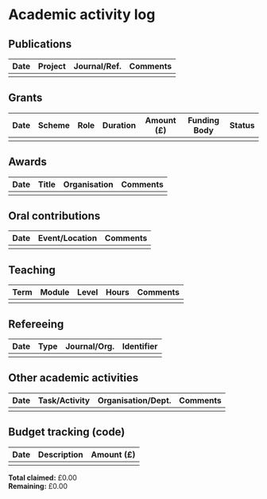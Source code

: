 <!--
Dr Jesús Rubio
jesus@rubiojimenez.com

Created: March 2025
Modified: September 2025
-->

# Academic activity log

## Publications

| Date | Project | Journal/Ref. | Comments |
| ---- | ------- | ------------ | -------- |
|      |         |              |          |

## Grants

| Date  | Scheme | Role | Duration | Amount (£) | Funding Body | Status |
| ----- | ------ | ---- | -------- | ---------- | ------------ | ------ |
|       |        |      |          |            |              |        |  

## Awards

| Date | Title | Organisation | Comments  |
| ---- | ------| ------------ | --------- |
|      |       |              |           |

## Oral contributions

| Date | Event/Location | Comments |
| ---- | -------------- | -------- |
|      |                |          |

## Teaching

| Term | Module | Level | Hours | Comments |
| ---- | ------ | ----- | ----- | -------- |
|      |        |       |       |          |

## Refereeing

| Date | Type | Journal/Org. | Identifier |
| ---- | ---- | ------------ | ---------- |
|      |      |              |            |

## Other academic activities

| Date | Task/Activity  | Organisation/Dept. | Comments |
| ---- | -------------- | ------------------ | -------- |
|      |                |                    |          |

## Budget tracking (code)

| Date | Description | Amount (£) |
| ---- | ----------- | ---------- |
|      |             |            |

**Total claimed:** £0.00  
**Remaining:** £0.00
